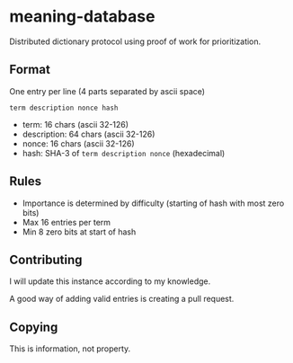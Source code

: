 # meaning-database
Distributed dictionary protocol using proof of work for prioritization.

## Format
One entry per line (4 parts separated by ascii space)

`term description nonce hash`
- term: 16 chars (ascii 32-126)
- description: 64 chars (ascii 32-126)
- nonce: 16 chars (ascii 32-126)
- hash: SHA-3 of `term description nonce` (hexadecimal)

## Rules
- Importance is determined by difficulty (starting of hash with most zero bits)
- Max 16 entries per term
- Min 8 zero bits at start of hash

## Contributing
I will update this instance according to my knowledge.

A good way of adding valid entries is creating a pull request.

## Copying
This is information, not property.
